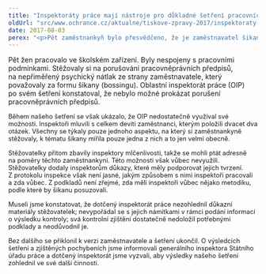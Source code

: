 ```yaml
---
title: "Inspektoráty práce mají nástroje pro důkladné šetření pracovních podmínek. Ne vždy je však dokáží využít"
oldUrl: "src/www.ochrance.cz/aktualne/tiskove-zpravy-2017/inspektoraty-prace-maji-nastroje-pro-dukladne-setreni-pracovnich-podminek-ne-vzdy-je-v"
date: 2017-08-03
perex: "<p>Pět zaměstnankyň bylo přesvědčeno, že je zaměstnavatel šikanuje a proto se obrátily na inspektorát práce. Ten na základě jejich podnětu zahájil šetření. V něm konstatoval, že k žádné šikaně nedochází. Naopak naznačil, že možná zaměstnankyně šikanují svého zaměstnavatele – aniž by své tvrzení nějak doložil. Nespokojené stěžovatelky se obrátily na veřejnou ochránkyni práv. Jak jsme zjistili během šetření, inspektorát práce nevyužil svých možností, jeho šetření bylo spíše formální a víceméně se ztotožnil s tvrzením zaměstnavatele.   </p>"
---
```


<!-- imported from the old website -->

<p>Pět žen pracovalo ve školském zařízení. Byly nespojeny s pracovními podmínkami. Stěžovaly si na porušování pracovněprávních předpisů, na nepřiměřený psychický nátlak ze strany zaměstnavatele, který považovaly za formu šikany (bossingu). Oblastní inspektorát práce (OIP) po svém šetření konstatoval, že nebylo možné prokázat porušení pracovněprávních předpisů. </p> <p><span style="font-size: 12.8px;">Během našeho šetření se však ukázalo, že OIP nedostatečně využíval své možnosti. Inspektoři mluvili s celkem devíti zaměstnanci, kterým položili dvacet dva otázek. Všechny se týkaly pouze jednoho aspektu, na který si zaměstnankyně stěžovaly, k tématu šikany mířila pouze jedna z nich a to jen velmi obecně.</span></p> <p><span style="font-size: 12.8px;">Stěžovatelky přitom zbavily inspektory mlčenlivosti, takže se mohli ptát adresně na poměry těchto zaměstnankyní. Této možnosti však vůbec nevyužili. Stěžovatelky dodaly inspektorům důkazy, které měly podporovat jejich tvrzení. Z protokolu inspekce však není jasné, jakým způsobem s nimi inspektoři pracovali a zda vůbec. Z podkladů není zřejmé, zda měli inspektoři vůbec nějako metodiku, podle které by šikanu posuzovali.</span></p> <p><span style="font-size: 12.8px;">Museli jsme konstatovat, že dotčený inspektorát práce nezohlednil důkazní materiály stěžovatelek; nevypořádal se s jejich námitkami v rámci podání informací o výsledku kontroly; svá kontrolní zjištění dostatečně nedoložil potřebnými podklady a neodůvodnil je.</span></p> <p><span style="font-size: 12.8px;">Bez dalšího se přiklonil k verzi zaměstnavatele a šetření ukončil. O výsledcích šetření a zjištěných pochybeních jsme informovali generálního inspektora Státního úřadu práce a dotčený inspektorát jsme vyzvali, aby výsledky našeho šetření zohlednil ve své další činnosti. </span></p>
